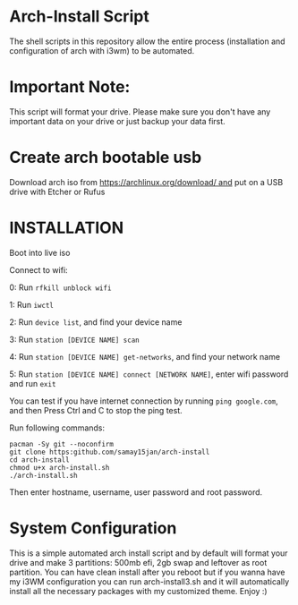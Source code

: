 # Arch-Install Script 
The shell scripts in this repository allow the entire process (installation and configuration of arch with i3wm) to be automated.

# Important Note: 
This script will format your drive. Please make sure you don't have any important data on your drive or just backup your data first.

# Create arch bootable usb 
Download arch iso from https://archlinux.org/download/ and put on a USB drive with Etcher or Rufus

# INSTALLATION
Boot into live iso 

Connect to wifi:

0: Run `rfkill unblock wifi`

1: Run `iwctl`

2: Run `device list`, and find your device name

3: Run `station [DEVICE NAME] scan`

4: Run `station [DEVICE NAME] get-networks`, and find your network name

5: Run `station [DEVICE NAME] connect [NETWORK NAME]`, enter wifi password and run `exit`

You can test if you have internet connection by running `ping google.com`, and then Press Ctrl and C to stop the ping test.

Run following commands:
```
pacman -Sy git --noconfirm
git clone https:github.com/samay15jan/arch-install
cd arch-install
chmod u+x arch-install.sh
./arch-install.sh
```

Then enter hostname, username, user password and root password.

# System Configuration 
This is a simple automated arch install script and by default will format your drive and make 3 partitions: 500mb efi, 2gb swap and leftover as root partition. 
You can have clean install after you reboot but if you wanna have my i3WM configuration you can run arch-install3.sh and it will automatically install all the necessary packages with my customized theme. Enjoy :)
